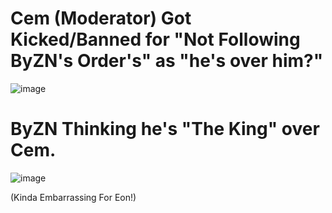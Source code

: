# Cem (Moderator)  Got Kicked/Banned for "Not Following ByZN's Order's" as "he's over him?"
![image](https://github.com/user-attachments/assets/872b5109-40af-40c2-bf59-c0cd92b491f3)

# ByZN Thinking he's "The King" over Cem.
![image](https://github.com/user-attachments/assets/eabd6c30-7ea1-4842-8b90-dd899f15b2a7)

(Kinda Embarrassing For Eon!)
